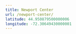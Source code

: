 ```yaml
---
title: Newport Center
url: /newport-center/
latitude: 44.950879500000006
longitude: -72.30649430000001
---
```

